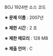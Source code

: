 BOJ 1924번 소스 코드

<b>※ 문제 이름</b> : 2007년

<b>※ 제한 시간</b> : 2 초

<b>※ 제한 메모리</b> : 128 MB

<b>※ 제출 언어</b> : C